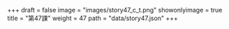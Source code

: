 +++
draft = false 
image = "images/story47_c_t.png" 
showonlyimage = true 
title = "第47課" 
weight = 47 
path = "data/story47.json" 
+++
